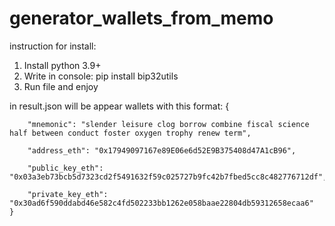 # generator_wallets_from_memo
instruction for install:
  1. Install python 3.9+
  2. Write in console: pip install bip32utils
  3. Run file and enjoy

in result.json will be appear wallets with this format: 
{

        "mnemonic": "slender leisure clog borrow combine fiscal science half between conduct foster oxygen trophy renew term",
        
        "address_eth": "0x17949097167e89E06e6d52E9B375408d47A1cB96",
        
        "public_key_eth": "0x03a3eb73bcb5d7323cd2f5491632f59c025727b9fc42b7fbed5cc8c482776712df",
        
        "private_key_eth": "0x30ad6f590ddabd46e582c4fd502233bb1262e058baae22804db59312658ecaa6"
    }
